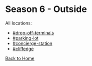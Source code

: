 # Season 6 - Outside

All locations:
* [#drop-off-terminals](https://astreatss.github.io/DH-Season-6-Archive/Outside/Danganronpa_%20Despair's%20Horizon%20-%20%E2%94%8F%E2%94%81%E2%9C%A6%E2%9D%98%E0%BC%BBOutside%20(KG)%E0%BC%BA%E2%9D%98%E2%9C%A6%E2%94%81%E2%94%93%20-%20drop-off-terminals%20[791333992443019265].html)
* [#parking-lot](https://astreatss.github.io/DH-Season-6-Archive/Outside/Danganronpa_%20Despair's%20Horizon%20-%20%E2%94%8F%E2%94%81%E2%9C%A6%E2%9D%98%E0%BC%BBOutside%20(KG)%E0%BC%BA%E2%9D%98%E2%9C%A6%E2%94%81%E2%94%93%20-%20parking-lot%20[791333977175883796].html)
* [#concierge-station](https://astreatss.github.io/DH-Season-6-Archive/Outside/Danganronpa_%20Despair's%20Horizon%20-%20%E2%94%8F%E2%94%81%E2%9C%A6%E2%9D%98%E0%BC%BBOutside%20(KG)%E0%BC%BA%E2%9D%98%E2%9C%A6%E2%94%81%E2%94%93%20-%20concierge-station%20[791334107380449330].html)
* [#cliffedge](https://astreatss.github.io/DH-Season-6-Archive/Outside/Danganronpa_%20Despair's%20Horizon%20-%20%E2%94%8F%E2%94%81%E2%9C%A6%E2%9D%98%E0%BC%BBOutside%20(KG)%E0%BC%BA%E2%9D%98%E2%9C%A6%E2%94%81%E2%94%93%20-%20cliffedge%20[791334277476122666].html)

[Back to Home](https://astreatss.github.io/DH-Season-6-Archive/Home)

